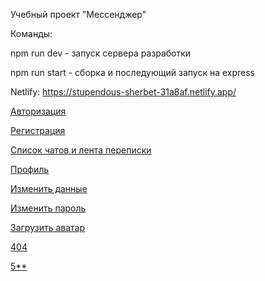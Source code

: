 Учебный проект "Мессенджер"

Команды:

npm run dev - запуск сервера разработки

npm run start - сборка и последующий запуск на express

Netlify: https://stupendous-sherbet-31a8af.netlify.app/

<a href="https://stupendous-sherbet-31a8af.netlify.app/src/pages/login/login.html">Авторизация</a>

<a href="https://stupendous-sherbet-31a8af.netlify.app/src/pages/signin/signin.html">Регистрация</a>

<a href="https://stupendous-sherbet-31a8af.netlify.app/src/pages/chats/chats.html">Список чатов и лента переписки</a>

<a href="https://stupendous-sherbet-31a8af.netlify.app/src/pages/profile/profile.html">Профиль</a>

<a href="https://stupendous-sherbet-31a8af.netlify.app/c/pages/profile/edit-profile.html">Изменить данные</a>

<a href="https://stupendous-sherbet-31a8af.netlify.app/c/pages/profile/edit-password.html">Изменить пароль</a>

<a href="https://stupendous-sherbet-31a8af.netlify.app/src/pages/profile/upload-profile-avatar.html">Загрузить аватар</a>

<a href="https://stupendous-sherbet-31a8af.netlify.app/src/pages/errors/404.html">404</a>

<a href="https://stupendous-sherbet-31a8af.netlify.app/src/pages/errors/500.html">5**</a>
